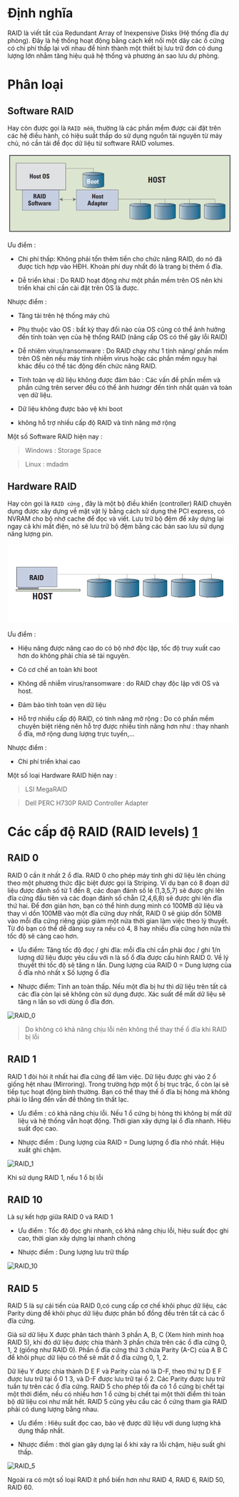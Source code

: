 # Định nghĩa

RAID là viết tắt của Redundant Array of Inexpensive Disks (Hệ thống đĩa dự phòng). Đây là hệ thống hoạt động bằng cách kết nối một dãy các ổ cứng có chi phí thấp lại với nhau để hình thành một thiết bị lưu trữ đơn có dung lượng lớn nhằm tăng hiệu quả hệ thống và phương án sao lưu dự phòng.

# Phân loại

## Software RAID 

Hay còn được gọi là `RAID mềm`, thường là các phần mềm được cài đặt trên các hệ điều hành, có hiệu suất thấp do sử dụng nguồn tài nguyên từ máy chủ, nó cần tải để đọc dữ liệu từ software RAID volumes.

![1](https://github.com/laitiennhanhoa/Thu-viec-tai-Nhan-Hoa/blob/main/images/RAID/1.png)

Ưu điểm : 

* Chi phí thấp: Không phải tốn thêm tiền cho chức năng RAID, do nó đã được tích hợp vào HĐH. Khoản phí duy nhất đó là trang bị thêm ổ đĩa.

* Dễ triển khai : Do RAID hoạt động như một phần mềm trên OS nên khi triển khai chỉ cần cài đặt trên OS là được.

Nhược điểm :

* Tăng tải trên hệ thống máy chủ

* Phụ thuộc vào OS : bất kỳ thay đổi nào của OS cũng có thể ảnh hưởng đến tính toàn vẹn của hệ thống RAID (nâng cấp OS có thể gây lỗi RAID)

* Dễ nhiêm virus/ransomware : Do RAID chạy như 1 tính năng/ phần mềm trên OS nên nếu máy tính nhiễm virus hoặc các phần mềm nguy hại khác đều có thể tác động đến chức năng RAID.

* Tính toàn vẹ dữ liệu không được đảm bảo : Các vấn đề phần mềm và phần cứng trên server đều có thể ảnh hươngr đến tính nhất quán và toàn vẹn dữ liệu.

* Dữ liệu không được bảo vệ khi boot

* không hỗ trợ nhiều cấp độ RAID và tính năng mở rộng

Một số Software RAID hiện nay :

> Windows : Storage Space

> Linux : mdadm

## Hardware RAID

Hay còn gọi là `RAID cứng` , đây là một bộ điều khiển (controller) RAID chuyên dụng được xây dựng về mặt vật lý bằng cách sử dụng thẻ PCI express, có NVRAM cho bộ nhớ cache để đọc và viết. Lưu trữ bộ đệm để xây dựng lại ngay cả khi mất điện, nó sẽ lưu trữ bộ đệm bằng các bản sao lưu sử dụng năng lượng pin.

![2](https://github.com/laitiennhanhoa/Thu-viec-tai-Nhan-Hoa/blob/main/images/RAID/2.png)

Ưu điểm : 

* Hiệu năng được nâng cao do có bộ nhớ độc lập, tốc độ truy xuất cao hơn do không phải chia sẻ tài nguyên.

* Có cơ chế an toàn khi boot

* Không dễ nhiễm virus/ransomware : do RAID chạy độc lập với OS và host.

* Đảm bảo tính toàn vẹn dữ liệu 

* Hỗ trợ nhiều cấp độ RAID, có tính năng mở rộng : Do có phần mềm chuyên biệt riêng nên hỗ trợ được nhiều tính năng hơn như : thay nhanh ổ đĩa, mở rộng dung lượng trực tuyến,...

Nhược điểm : 

* Chi phí triển khai cao

Một số loại Hardware RAID hiện nay :

> LSI MegaRAID

> Dell PERC H730P RAID Controller Adapter

# Các cấp độ RAID (RAID levels) [1](https://dzone.com/articles/what-is-raid-in-linux#:~:text=Working%20of%20RAID%20in%20Linux,of%20the%20disks%20may%20vary.)

## RAID 0 

RAID 0 cần ít nhất 2 ổ đĩa. RAID 0 cho phép máy tính ghi dữ liệu lên chúng theo một phương thức đặc biệt được gọi là Striping. Ví dụ bạn có 8 đoạn dữ liệu được đánh số từ 1 đến 8, các đoạn đánh số lẻ (1,3,5,7) sẽ được ghi lên đĩa cứng đầu tiên và các đoạn đánh số chẵn (2,4,6,8) sẽ được ghi lên đĩa thứ hai. Để đơn giản hơn, bạn có thể hình dung mình có 100MB dữ liệu và thay vì dồn 100MB vào một đĩa cứng duy nhất, RAID 0 sẽ giúp dồn 50MB vào mỗi đĩa cứng riêng giúp giảm một nửa thời gian làm việc theo lý thuyết. Từ đó bạn có thể dễ dàng suy ra nếu có 4, 8 hay nhiều đĩa cứng hơn nữa thì tốc độ sẽ càng cao hơn.

* Ưu điểm: Tăng tốc độ đọc / ghi đĩa: mỗi đĩa chỉ cần phải đọc / ghi 1/n lượng dữ liệu được yêu cầu với n là số ổ đĩa được cấu hình RAID 0. Về lý thuyết thì tốc độ sẽ tăng n lần.
Dung lượng của RAID 0 = Dung lượng của ổ đĩa nhỏ nhất x Số lượng ổ đĩa

* Nhược điểm: Tính an toàn thấp. Nếu một đĩa bị hư thì dữ liệu trên tất cả các đĩa còn lại sẽ không còn sử dụng được. Xác suất để mất dữ liệu sẽ tăng n lần so với dùng ổ đĩa đơn.

![RAID_0](https://github.com/laitiennhanhoa/Thu-viec-tai-Nhan-Hoa/blob/main/images/RAID/RAID_0.gif)

> Do không có khả năng chịu lỗi nên không thể thay thế ổ đĩa khi RAID bị lỗi

## RAID 1

RAID 1 đòi hỏi ít nhất hai đĩa cứng để làm việc. Dữ liệu được ghi vào 2 ổ giống hệt nhau (Mirroring). Trong trường hợp một ổ bị trục trặc, ổ còn lại sẽ tiếp tục hoạt động bình thường. Bạn có thể thay thế ổ đĩa bị hỏng mà không phải lo lắng đến vấn đề thông tin thất lạc.

* Ưu điểm : có khả năng chịu lỗi. Nếu 1 ổ cứng bị hỏng thì không bị mất dữ liệu và hệ thống vẫn hoạt động. Thời gian xây dựng lại ổ đĩa nhanh. Hiệu suất đọc cao.

* Nhược điểm : Dung lượng của RAID = Dung lượng ổ đĩa nhỏ nhất. Hiệu xuất ghi chậm.

![RAID_1](https://github.com/laitiennhanhoa/Thu-viec-tai-Nhan-Hoa/blob/main/images/RAID/RAID_1.gif)

Khi sử dụng RAID 1, nếu 1 ổ bị lỗi

## RAID 10

Là sự kết hợp giữa RAID 0 và RAID 1

* Ưu điểm : Tốc độ đọc ghi nhanh, có khả năng chịu lỗi, hiệu suất đọc ghi cao, thời gian xây dựng lại nhanh chóng

* Nhược điểm : Dung lượng lưu trữ thấp

![RAID_10](https://github.com/laitiennhanhoa/Thu-viec-tai-Nhan-Hoa/blob/main/images/RAID/RAID_10.gif)

## RAID 5

RAID 5 là sự cải tiến của RAID 0,có cung cấp cơ chế khôi phục dữ liệu, các Parity dùng để khôi phục dữ liệu được phân bố đồng đều trên tất cả các ổ đĩa cứng.

Giả sử dữ liệu X được phân tách thành 3 phần A, B, C (Xem hình minh hoạ RAID 5), khi đó dữ liệu được chia thành 3 phần chứa trên các ổ đĩa cứng 0, 1, 2 (giống như RAID 0). Phần ổ đĩa cứng thứ 3 chứa Parity (A-C) của A B C để khôi phục dữ liệu có thể sẽ mất ở ổ đĩa cứng 0, 1, 2.

Dữ liệu Y được chia thành D E F và Parity của nó là D-F, theo thứ tự D E F được lưu trữ tại ổ 0 1 3, và D-F được lưu trữ tại ổ 2. Các Parity được lưu trữ tuần tự trên các ổ đĩa cứng. RAID 5 cho phép tối đa có 1 ổ cứng bị chết tại một thời điểm, nếu có nhiều hơn 1 ổ cứng bị chết tại một thời điểm thì toàn bộ dữ liệu coi như mất hết. RAID 5 cũng yêu cầu các ổ cứng tham gia RAID phải có dung lượng bằng nhau.

* Ưu điểm : Hiêu suất đọc cao, bảo vệ được dữ liệu với dung lượng khả dụng thấp nhất.

* Nhược điểm : thời gian gây dựng lại ổ khi xảy ra lỗi chậm, hiệu suất ghi thấp.

![RAID_5](https://github.com/laitiennhanhoa/Thu-viec-tai-Nhan-Hoa/blob/main/images/RAID/RAID_5.gif)

Ngoài ra có một số loại RAID ít phổ biến hơn như RAID 4, RAID 6, RAID 50, RAID 60.

